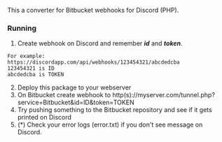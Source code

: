 This a converter for Bitbucket webhooks for Discord (PHP). 

### Running ###
1. Create webhook on Discord and remember _**id**_ and _**token**_. 
```
For example: 
https://discordapp.com/api/webhooks/123454321/abcdedcba
123454321 is ID
abcdedcba is TOKEN
```
2. Deploy this package to your webserver
3. On Bitbucket create webhook to http(s)://myserver.com/tunnel.php?service=Bitbucket&id=ID&token=TOKEN
4. Try pushing something to the Bitbucket repository and see if it gets printed on Discord
5. (*) Check your error logs (error.txt) if you don't see message on Discord.
